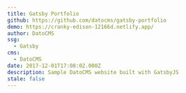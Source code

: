 ```yaml
---
title: Gatsby Portfolio
github: https://github.com/datocms/gatsby-portfolio
demo: https://cranky-edison-12166d.netlify.app/
author: DatoCMS
ssg:
  - Gatsby
cms:
  - DatoCMS
date: 2017-12-01T17:08:02.000Z
description: Sample DatoCMS website built with GatsbyJS
stale: false
---
```

